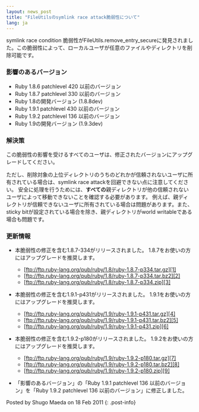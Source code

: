 ```yaml
---
layout: news_post
title: "FileUtilsのsymlink race attack脆弱性について"
lang: ja
---
```


symlink race condition
脆弱性がFileUtils.remove\_entry\_secureに発見されました。この脆弱性によって、ローカルユーザが任意のファイルやディレクトリを削除可能です。

### 影響のあるバージョン

* Ruby 1.8.6 patchlevel 420 以前のバージョン
* Ruby 1.8.7 patchlevel 330 以前のバージョン
* Ruby 1.8の開発バージョン (1.8.8dev)
* Ruby 1.9.1 patchlevel 430 以前のバージョン
* Ruby 1.9.2 patchlevel 136 以前のバージョン
* Ruby 1.9の開発バージョン (1.9.3dev)

### 解決策

この脆弱性の影響を受けるすべてのユーザは、修正されたバージョンにアップグレードしてください。

ただし、削除対象の上位ディレクトリのうちのどれかが信頼されないユーザに所有されている場合は、symlink race
attackを回避できない点に注意してください。
安全に処理を行うためには、**すべての**親ディレクトリが他の信頼されないユーザによって移動できないことを確認する必要があります。
例えば、親ディレクトリが信頼できないユーザに所有されている場合は問題があります。また、sticky
bitが設定されている場合を除き、親ディレクトリがworld writableである場合も問題です。

### 更新情報

* 本脆弱性の修正を含む1.8.7-334がリリースされました。 1.8.7をお使いの方にはアップグレードを推奨します。
  * [ftp://ftp.ruby-lang.org/pub/ruby/1.8/ruby-1.8.7-p334.tar.gz][1]
  * [ftp://ftp.ruby-lang.org/pub/ruby/1.8/ruby-1.8.7-p334.tar.bz2][2]
  * [ftp://ftp.ruby-lang.org/pub/ruby/1.8/ruby-1.8.7-p334.zip][3]

* 本脆弱性の修正を含む1.9.1-p431がリリースされました。 1.9.1をお使いの方にはアップグレードを推奨します。
  * [ftp://ftp.ruby-lang.org/pub/ruby/1.9/ruby-1.9.1-p431.tar.gz][4]
  * [ftp://ftp.ruby-lang.org/pub/ruby/1.9/ruby-1.9.1-p431.tar.bz2][5]
  * [ftp://ftp.ruby-lang.org/pub/ruby/1.9/ruby-1.9.1-p431.zip][6]

* 本脆弱性の修正を含む1.9.2-p180がリリースされました。 1.9.2をお使いの方にはアップグレードを推奨します。
  * [ftp://ftp.ruby-lang.org/pub/ruby/1.9/ruby-1.9.2-p180.tar.gz][7]
  * [ftp://ftp.ruby-lang.org/pub/ruby/1.9/ruby-1.9.2-p180.tar.bz2][8]
  * [ftp://ftp.ruby-lang.org/pub/ruby/1.9/ruby-1.9.2-p180.zip][9]

* 「影響のあるバージョン」の「Ruby 1.9.1 patchlevel 136 以前のバージョン」を「Ruby 1.9.2
  patchlevel 136 以前のバージョン」に修正しました。

Posted by Shugo Maeda on 18 Feb 2011
{: .post-info}



[1]: ftp://ftp.ruby-lang.org/pub/ruby/1.8/ruby-1.8.7-p334.tar.gz 
[2]: ftp://ftp.ruby-lang.org/pub/ruby/1.8/ruby-1.8.7-p334.tar.bz2 
[3]: ftp://ftp.ruby-lang.org/pub/ruby/1.8/ruby-1.8.7-p334.zip 
[4]: ftp://ftp.ruby-lang.org/pub/ruby/1.9/ruby-1.9.1-p431.tar.gz 
[5]: ftp://ftp.ruby-lang.org/pub/ruby/1.9/ruby-1.9.1-p431.tar.bz2 
[6]: ftp://ftp.ruby-lang.org/pub/ruby/1.9/ruby-1.9.1-p431.zip 
[7]: ftp://ftp.ruby-lang.org/pub/ruby/1.9/ruby-1.9.2-p180.tar.gz 
[8]: ftp://ftp.ruby-lang.org/pub/ruby/1.9/ruby-1.9.2-p180.tar.bz2 
[9]: ftp://ftp.ruby-lang.org/pub/ruby/1.9/ruby-1.9.2-p180.zip 
